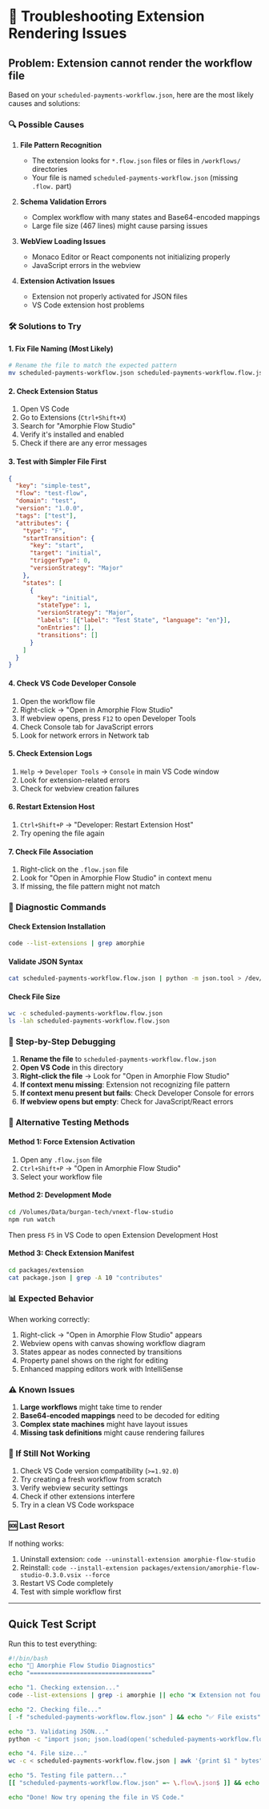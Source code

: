 # 🔧 Troubleshooting Extension Rendering Issues

## Problem: Extension cannot render the workflow file

Based on your `scheduled-payments-workflow.json`, here are the most likely causes and solutions:

### **🔍 Possible Causes**

1. **File Pattern Recognition**
   - The extension looks for `*.flow.json` files or files in `/workflows/` directories
   - Your file is named `scheduled-payments-workflow.json` (missing `.flow.` part)

2. **Schema Validation Errors**
   - Complex workflow with many states and Base64-encoded mappings
   - Large file size (467 lines) might cause parsing issues

3. **WebView Loading Issues**
   - Monaco Editor or React components not initializing properly
   - JavaScript errors in the webview

4. **Extension Activation Issues**
   - Extension not properly activated for JSON files
   - VS Code extension host problems

### **🛠️ Solutions to Try**

#### **1. Fix File Naming (Most Likely)**
```bash
# Rename the file to match the expected pattern
mv scheduled-payments-workflow.json scheduled-payments-workflow.flow.json
```

#### **2. Check Extension Status**
1. Open VS Code
2. Go to Extensions (`Ctrl+Shift+X`)
3. Search for "Amorphie Flow Studio"
4. Verify it's installed and enabled
5. Check if there are any error messages

#### **3. Test with Simpler File First**
```json
{
  "key": "simple-test",
  "flow": "test-flow",
  "domain": "test",
  "version": "1.0.0",
  "tags": ["test"],
  "attributes": {
    "type": "F",
    "startTransition": {
      "key": "start",
      "target": "initial",
      "triggerType": 0,
      "versionStrategy": "Major"
    },
    "states": [
      {
        "key": "initial",
        "stateType": 1,
        "versionStrategy": "Major",
        "labels": [{"label": "Test State", "language": "en"}],
        "onEntries": [],
        "transitions": []
      }
    ]
  }
}
```

#### **4. Check VS Code Developer Console**
1. Open the workflow file
2. Right-click → "Open in Amorphie Flow Studio"
3. If webview opens, press `F12` to open Developer Tools
4. Check Console tab for JavaScript errors
5. Look for network errors in Network tab

#### **5. Check Extension Logs**
1. `Help` → `Developer Tools` → `Console` in main VS Code window
2. Look for extension-related errors
3. Check for webview creation failures

#### **6. Restart Extension Host**
1. `Ctrl+Shift+P` → "Developer: Restart Extension Host"
2. Try opening the file again

#### **7. Check File Association**
1. Right-click on the `.flow.json` file
2. Look for "Open in Amorphie Flow Studio" in context menu
3. If missing, the file pattern might not match

### **🔬 Diagnostic Commands**

#### **Check Extension Installation**
```bash
code --list-extensions | grep amorphie
```

#### **Validate JSON Syntax**
```bash
cat scheduled-payments-workflow.flow.json | python -m json.tool > /dev/null && echo "Valid JSON" || echo "Invalid JSON"
```

#### **Check File Size**
```bash
wc -c scheduled-payments-workflow.flow.json
ls -lah scheduled-payments-workflow.flow.json
```

### **🎯 Step-by-Step Debugging**

1. **Rename the file** to `scheduled-payments-workflow.flow.json`
2. **Open VS Code** in this directory
3. **Right-click the file** → Look for "Open in Amorphie Flow Studio"
4. **If context menu missing**: Extension not recognizing file pattern
5. **If context menu present but fails**: Check Developer Console for errors
6. **If webview opens but empty**: Check for JavaScript/React errors

### **🔄 Alternative Testing Methods**

#### **Method 1: Force Extension Activation**
1. Open any `.flow.json` file
2. `Ctrl+Shift+P` → "Open in Amorphie Flow Studio"
3. Select your workflow file

#### **Method 2: Development Mode**
```bash
cd /Volumes/Data/burgan-tech/vnext-flow-studio
npm run watch
```
Then press `F5` in VS Code to open Extension Development Host

#### **Method 3: Check Extension Manifest**
```bash
cd packages/extension
cat package.json | grep -A 10 "contributes"
```

### **📊 Expected Behavior**

When working correctly:
1. Right-click → "Open in Amorphie Flow Studio" appears
2. Webview opens with canvas showing workflow diagram
3. States appear as nodes connected by transitions
4. Property panel shows on the right for editing
5. Enhanced mapping editors work with IntelliSense

### **⚠️ Known Issues**

1. **Large workflows** might take time to render
2. **Base64-encoded mappings** need to be decoded for editing
3. **Complex state machines** might have layout issues
4. **Missing task definitions** might cause rendering failures

### **📝 If Still Not Working**

1. Check VS Code version compatibility (`>=1.92.0`)
2. Try creating a fresh workflow from scratch
3. Verify webview security settings
4. Check if other extensions interfere
5. Try in a clean VS Code workspace

### **🆘 Last Resort**

If nothing works:
1. Uninstall extension: `code --uninstall-extension amorphie-flow-studio`
2. Reinstall: `code --install-extension packages/extension/amorphie-flow-studio-0.3.0.vsix --force`
3. Restart VS Code completely
4. Test with simple workflow first

---

## Quick Test Script

Run this to test everything:

```bash
#!/bin/bash
echo "🔧 Amorphie Flow Studio Diagnostics"
echo "=================================="

echo "1. Checking extension..."
code --list-extensions | grep -i amorphie || echo "❌ Extension not found"

echo "2. Checking file..."
[ -f "scheduled-payments-workflow.flow.json" ] && echo "✅ File exists" || echo "❌ File missing"

echo "3. Validating JSON..."
python -c "import json; json.load(open('scheduled-payments-workflow.flow.json'))" 2>/dev/null && echo "✅ Valid JSON" || echo "❌ Invalid JSON"

echo "4. File size..."
wc -c < scheduled-payments-workflow.flow.json | awk '{print $1 " bytes"}'

echo "5. Testing file pattern..."
[[ "scheduled-payments-workflow.flow.json" =~ \.flow\.json$ ]] && echo "✅ Correct pattern" || echo "❌ Wrong pattern"

echo "Done! Now try opening the file in VS Code."
```

